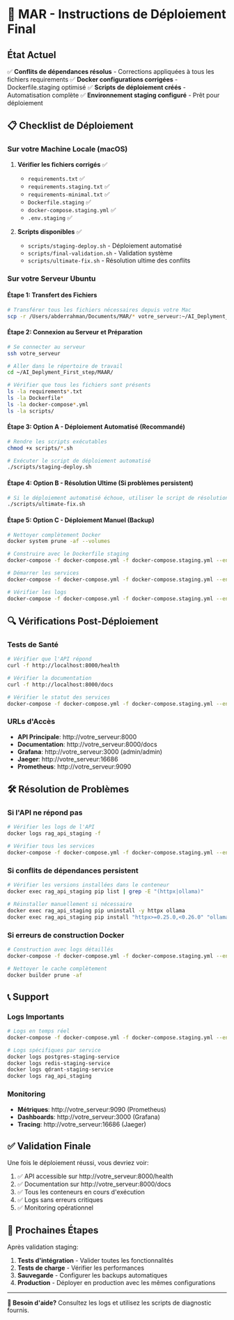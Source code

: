 # 🚀 MAR - Instructions de Déploiement Final

## État Actuel

✅ **Conflits de dépendances résolus** - Corrections appliquées à tous les fichiers requirements
✅ **Docker configurations corrigées** - Dockerfile.staging optimisé
✅ **Scripts de déploiement créés** - Automatisation complète
✅ **Environnement staging configuré** - Prêt pour déploiement

## 📋 Checklist de Déploiement

### Sur votre Machine Locale (macOS)

1. **Vérifier les fichiers corrigés** ✅
   - `requirements.txt` ✅
   - `requirements.staging.txt` ✅ 
   - `requirements-minimal.txt` ✅
   - `Dockerfile.staging` ✅
   - `docker-compose.staging.yml` ✅
   - `.env.staging` ✅

2. **Scripts disponibles** ✅
   - `scripts/staging-deploy.sh` - Déploiement automatisé
   - `scripts/final-validation.sh` - Validation système
   - `scripts/ultimate-fix.sh` - Résolution ultime des conflits

### Sur votre Serveur Ubuntu

#### Étape 1: Transfert des Fichiers

```bash
# Transférer tous les fichiers nécessaires depuis votre Mac
scp -r /Users/abderrahman/Documents/MAR/* votre_serveur:~/AI_Deplyment_First_step/MAAR/
```

#### Étape 2: Connexion au Serveur et Préparation

```bash
# Se connecter au serveur
ssh votre_serveur

# Aller dans le répertoire de travail
cd ~/AI_Deplyment_First_step/MAAR/

# Vérifier que tous les fichiers sont présents
ls -la requirements*.txt
ls -la Dockerfile*
ls -la docker-compose*.yml
ls -la scripts/
```

#### Étape 3: Option A - Déploiement Automatisé (Recommandé)

```bash
# Rendre les scripts exécutables
chmod +x scripts/*.sh

# Exécuter le script de déploiement automatisé
./scripts/staging-deploy.sh
```

#### Étape 4: Option B - Résolution Ultime (Si problèmes persistent)

```bash
# Si le déploiement automatisé échoue, utiliser le script de résolution ultime
./scripts/ultimate-fix.sh
```

#### Étape 5: Option C - Déploiement Manuel (Backup)

```bash
# Nettoyer complètement Docker
docker system prune -af --volumes

# Construire avec le Dockerfile staging
docker-compose -f docker-compose.yml -f docker-compose.staging.yml --env-file .env.staging build --no-cache

# Démarrer les services
docker-compose -f docker-compose.yml -f docker-compose.staging.yml --env-file .env.staging up -d

# Vérifier les logs
docker-compose -f docker-compose.yml -f docker-compose.staging.yml --env-file .env.staging logs -f
```

## 🔍 Vérifications Post-Déploiement

### Tests de Santé

```bash
# Vérifier que l'API répond
curl -f http://localhost:8000/health

# Vérifier la documentation
curl -f http://localhost:8000/docs

# Vérifier le statut des services
docker-compose -f docker-compose.yml -f docker-compose.staging.yml --env-file .env.staging ps
```

### URLs d'Accès

- **API Principale**: http://votre_serveur:8000
- **Documentation**: http://votre_serveur:8000/docs
- **Grafana**: http://votre_serveur:3000 (admin/admin)
- **Jaeger**: http://votre_serveur:16686
- **Prometheus**: http://votre_serveur:9090

## 🛠️ Résolution de Problèmes

### Si l'API ne répond pas

```bash
# Vérifier les logs de l'API
docker logs rag_api_staging -f

# Vérifier tous les services
docker-compose -f docker-compose.yml -f docker-compose.staging.yml --env-file .env.staging logs --tail=100
```

### Si conflits de dépendances persistent

```bash
# Vérifier les versions installées dans le conteneur
docker exec rag_api_staging pip list | grep -E "(httpx|ollama)"

# Réinstaller manuellement si nécessaire
docker exec rag_api_staging pip uninstall -y httpx ollama
docker exec rag_api_staging pip install "httpx>=0.25.0,<0.26.0" "ollama>=0.2.0"
```

### Si erreurs de construction Docker

```bash
# Construction avec logs détaillés
docker-compose -f docker-compose.yml -f docker-compose.staging.yml --env-file .env.staging build --no-cache --progress=plain

# Nettoyer le cache complètement
docker builder prune -af
```

## 📞 Support

### Logs Importants

```bash
# Logs en temps réel
docker-compose -f docker-compose.yml -f docker-compose.staging.yml --env-file .env.staging logs -f

# Logs spécifiques par service
docker logs postgres-staging-service
docker logs redis-staging-service  
docker logs qdrant-staging-service
docker logs rag_api_staging
```

### Monitoring

- **Métriques**: http://votre_serveur:9090 (Prometheus)
- **Dashboards**: http://votre_serveur:3000 (Grafana)
- **Tracing**: http://votre_serveur:16686 (Jaeger)

## ✅ Validation Finale

Une fois le déploiement réussi, vous devriez voir:

1. ✅ API accessible sur http://votre_serveur:8000/health
2. ✅ Documentation sur http://votre_serveur:8000/docs
3. ✅ Tous les conteneurs en cours d'exécution
4. ✅ Logs sans erreurs critiques
5. ✅ Monitoring opérationnel

## 🎯 Prochaines Étapes

Après validation staging:

1. **Tests d'intégration** - Valider toutes les fonctionnalités
2. **Tests de charge** - Vérifier les performances
3. **Sauvegarde** - Configurer les backups automatiques
4. **Production** - Déployer en production avec les mêmes configurations

---

**📧 Besoin d'aide?** Consultez les logs et utilisez les scripts de diagnostic fournis.
